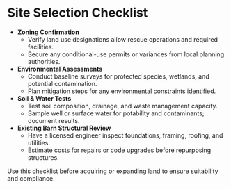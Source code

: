 # Site Selection Checklist

- **Zoning Confirmation**
  - Verify land use designations allow rescue operations and required facilities.
  - Secure any conditional-use permits or variances from local planning authorities.
- **Environmental Assessments**
  - Conduct baseline surveys for protected species, wetlands, and potential contamination.
  - Plan mitigation steps for any environmental constraints identified.
- **Soil & Water Tests**
  - Test soil composition, drainage, and waste management capacity.
  - Sample well or surface water for potability and contaminants; document results.
- **Existing Barn Structural Review**
  - Have a licensed engineer inspect foundations, framing, roofing, and utilities.
  - Estimate costs for repairs or code upgrades before repurposing structures.

Use this checklist before acquiring or expanding land to ensure suitability and compliance.
